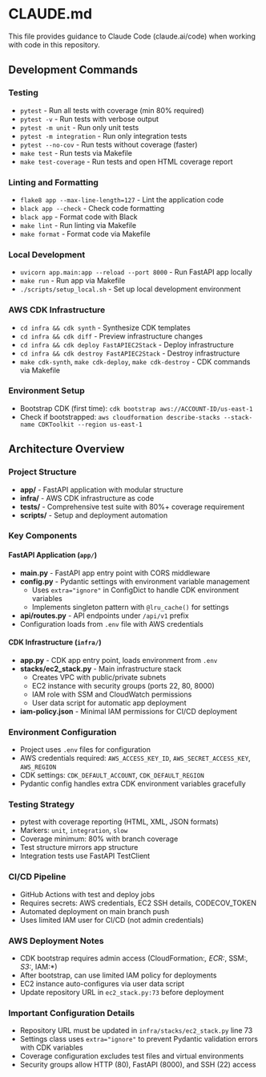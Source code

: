 # CLAUDE.md

This file provides guidance to Claude Code (claude.ai/code) when working with code in this repository.

## Development Commands

### Testing
- `pytest` - Run all tests with coverage (min 80% required)
- `pytest -v` - Run tests with verbose output
- `pytest -m unit` - Run only unit tests
- `pytest -m integration` - Run only integration tests
- `pytest --no-cov` - Run tests without coverage (faster)
- `make test` - Run tests via Makefile
- `make test-coverage` - Run tests and open HTML coverage report

### Linting and Formatting
- `flake8 app --max-line-length=127` - Lint the application code
- `black app --check` - Check code formatting
- `black app` - Format code with Black
- `make lint` - Run linting via Makefile
- `make format` - Format code via Makefile

### Local Development
- `uvicorn app.main:app --reload --port 8000` - Run FastAPI app locally
- `make run` - Run app via Makefile
- `./scripts/setup_local.sh` - Set up local development environment

### AWS CDK Infrastructure
- `cd infra && cdk synth` - Synthesize CDK templates
- `cd infra && cdk diff` - Preview infrastructure changes
- `cd infra && cdk deploy FastAPIEC2Stack` - Deploy infrastructure
- `cd infra && cdk destroy FastAPIEC2Stack` - Destroy infrastructure
- `make cdk-synth`, `make cdk-deploy`, `make cdk-destroy` - CDK commands via Makefile

### Environment Setup
- Bootstrap CDK (first time): `cdk bootstrap aws://ACCOUNT-ID/us-east-1`
- Check if bootstrapped: `aws cloudformation describe-stacks --stack-name CDKToolkit --region us-east-1`

## Architecture Overview

### Project Structure
- **app/** - FastAPI application with modular structure
- **infra/** - AWS CDK infrastructure as code
- **tests/** - Comprehensive test suite with 80%+ coverage requirement
- **scripts/** - Setup and deployment automation

### Key Components

#### FastAPI Application (`app/`)
- **main.py** - FastAPI app entry point with CORS middleware
- **config.py** - Pydantic settings with environment variable management
  - Uses `extra="ignore"` in ConfigDict to handle CDK environment variables
  - Implements singleton pattern with `@lru_cache()` for settings
- **api/routes.py** - API endpoints under `/api/v1` prefix
- Configuration loads from `.env` file with AWS credentials

#### CDK Infrastructure (`infra/`)
- **app.py** - CDK app entry point, loads environment from `.env`
- **stacks/ec2_stack.py** - Main infrastructure stack
  - Creates VPC with public/private subnets
  - EC2 instance with security groups (ports 22, 80, 8000)
  - IAM role with SSM and CloudWatch permissions
  - User data script for automatic app deployment
- **iam-policy.json** - Minimal IAM permissions for CI/CD deployment

### Environment Configuration
- Project uses `.env` files for configuration
- AWS credentials required: `AWS_ACCESS_KEY_ID`, `AWS_SECRET_ACCESS_KEY`, `AWS_REGION`
- CDK settings: `CDK_DEFAULT_ACCOUNT`, `CDK_DEFAULT_REGION`
- Pydantic config handles extra CDK environment variables gracefully

### Testing Strategy
- pytest with coverage reporting (HTML, XML, JSON formats)
- Markers: `unit`, `integration`, `slow`
- Coverage minimum: 80% with branch coverage
- Test structure mirrors app structure
- Integration tests use FastAPI TestClient

### CI/CD Pipeline
- GitHub Actions with test and deploy jobs
- Requires secrets: AWS credentials, EC2 SSH details, CODECOV_TOKEN
- Automated deployment on main branch push
- Uses limited IAM user for CI/CD (not admin credentials)

### AWS Deployment Notes
- CDK bootstrap requires admin access (CloudFormation:*, ECR:*, SSM:*, S3:*, IAM:*)
- After bootstrap, can use limited IAM policy for deployments
- EC2 instance auto-configures via user data script
- Update repository URL in `ec2_stack.py:73` before deployment

### Important Configuration Details
- Repository URL must be updated in `infra/stacks/ec2_stack.py` line 73
- Settings class uses `extra="ignore"` to prevent Pydantic validation errors with CDK variables
- Coverage configuration excludes test files and virtual environments
- Security groups allow HTTP (80), FastAPI (8000), and SSH (22) access